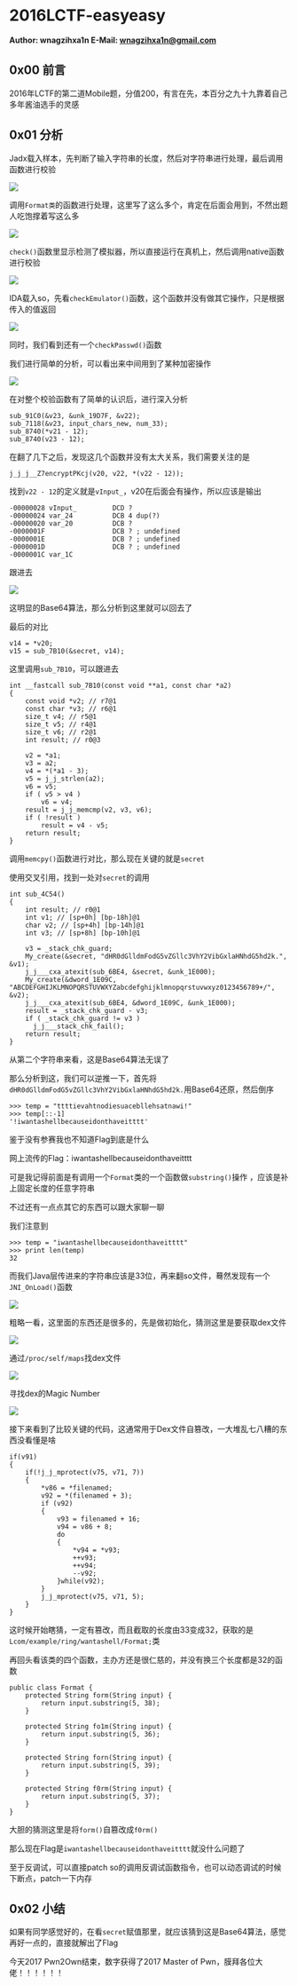 # 2016LCTF-easyeasy

**Author: wnagzihxa1n
E-Mail: wnagzihxa1n@gmail.com**

## 0x00 前言
2016年LCTF的第二道Mobile题，分值200，有言在先，本百分之九十九靠着自己多年酱油选手的灵感

## 0x01 分析
Jadx载入样本，先判断了输入字符串的长度，然后对字符串进行处理，最后调用函数进行校验

![](Image/1.png)

调用`Format类`的函数进行处理，这里写了这么多个，肯定在后面会用到，不然出题人吃饱撑着写这么多

![](Image/2.png)

`check()`函数里显示检测了模拟器，所以直接运行在真机上，然后调用native函数进行校验

![](Image/3.png)

IDA载入so，先看`checkEmulator()`函数，这个函数并没有做其它操作，只是根据传入的值返回

![](Image/4.png)

同时，我们看到还有一个`checkPasswd()`函数

我们进行简单的分析，可以看出来中间用到了某种加密操作

![](Image/5.png)

在对整个校验函数有了简单的认识后，进行深入分析
```
sub_91C0(&v23, &unk_19D7F, &v22);
sub_7118(&v23, input_chars_new, num_33);
sub_8740(*v21 - 12);
sub_8740(v23 - 12);
```

在翻了几下之后，发现这几个函数并没有太大关系，我们需要关注的是
```
j_j_j__Z7encryptPKcj(v20, v22, *(v22 - 12));
```

找到`v22 - 12`的定义就是`vInput_`，v20在后面会有操作，所以应该是输出
```
-00000028 vInput_         DCD ?
-00000024 var_24          DCB 4 dup(?)
-00000020 var_20          DCB ?
-0000001F                 DCB ? ; undefined
-0000001E                 DCB ? ; undefined
-0000001D                 DCB ? ; undefined
-0000001C var_1C 
```

跟进去

![](Image/6.png)

这明显的Base64算法，那么分析到这里就可以回去了

最后的对比
```
v14 = *v20;
v15 = sub_7B10(&secret, v14);
```

这里调用`sub_7B10`，可以跟进去
```
int __fastcall sub_7B10(const void **a1, const char *a2)
{
    const void *v2; // r7@1
    const char *v3; // r6@1
    size_t v4; // r5@1
    size_t v5; // r4@1
    size_t v6; // r2@1
    int result; // r0@3

    v2 = *a1;
    v3 = a2;
    v4 = *(*a1 - 3);
    v5 = j_j_strlen(a2);
    v6 = v5;
    if ( v5 > v4 )
        v6 = v4;
    result = j_j_memcmp(v2, v3, v6);
    if ( !result )
        result = v4 - v5;
    return result;
}
```

调用`memcpy()`函数进行对比，那么现在关键的就是`secret`

使用交叉引用，找到一处对`secret`的调用
```
int sub_4C54()
{
    int result; // r0@1
    int v1; // [sp+0h] [bp-18h]@1
    char v2; // [sp+4h] [bp-14h]@1
    int v3; // [sp+8h] [bp-10h]@1

    v3 = _stack_chk_guard;
    My_create(&secret, "dHR0dGlldmFodG5vZGllc3VhY2VibGxlaHNhdG5hd2k.", &v1);
    j_j___cxa_atexit(sub_6BE4, &secret, &unk_1E000);
    My_create(&dword_1E09C, "ABCDEFGHIJKLMNOPQRSTUVWXYZabcdefghijklmnopqrstuvwxyz0123456789+/", &v2);
    j_j___cxa_atexit(sub_6BE4, &dword_1E09C, &unk_1E000);
    result = _stack_chk_guard - v3;
    if ( _stack_chk_guard != v3 )
      j_j___stack_chk_fail();
    return result;
}
```

从第二个字符串来看，这是Base64算法无误了

那么分析到这，我们可以逆推一下，首先将`dHR0dGlldmFodG5vZGllc3VhY2VibGxlaHNhdG5hd2k.`用Base64还原，然后倒序
```
>>> temp = "ttttievahtnodiesuacebllehsatnawi!"
>>> temp[::-1]
'!iwantashellbecauseidonthaveitttt'
```

鉴于没有参赛我也不知道Flag到底是什么

网上流传的Flag：iwantashellbecauseidonthaveitttt

可是我记得前面是有调用一个`Format`类的一个函数做`substring()`操作	，应该是补上固定长度的任意字符串

不过还有一点点其它的东西可以跟大家聊一聊

我们注意到
```
>>> temp = "iwantashellbecauseidonthaveitttt"
>>> print len(temp)
32
```

而我们Java层传进来的字符串应该是33位，再来翻so文件，蓦然发现有一个`JNI_OnLoad()`函数

![](Image/7.png)

粗略一看，这里面的东西还是很多的，先是做初始化，猜测这里是要获取dex文件

![](Image/8.png)

通过`/proc/self/maps`找dex文件

![](Image/9.png)

寻找dex的Magic Number

![](Image/10.png)

接下来看到了比较关键的代码，这通常用于Dex文件自篡改，一大堆乱七八糟的东西没看懂是啥
```
if(v91)
{
    if(!j_j_mprotect(v75, v71, 7))
    {
        *v86 = *filenamed;
        v92 = *(filenamed + 3);
        if (v92)
        {
            v93 = filenamed + 16;
            v94 = v86 + 8;
            do
            {
                *v94 = *v93;
                ++v93;
                ++v94;
                --v92;
            }while(v92);
        }
        j_j_mprotect(v75, v71, 5);
    }
}
```

这时候开始瞎猜，一定有篡改，而且截取的长度由33变成32，获取的是`Lcom/example/ring/wantashell/Format;`类

再回头看该类的四个函数，主办方还是很仁慈的，并没有换三个长度都是32的函数
```
public class Format {
    protected String form(String input) {
        return input.substring(5, 38);
    }

    protected String fo1m(String input) {
        return input.substring(5, 36);
    }

    protected String forn(String input) {
        return input.substring(5, 39);
    }

    protected String f0rm(String input) {
        return input.substring(5, 37);
    }
}
```

大胆的猜测这里是将`form()`自篡改成`f0rm()`

那么现在Flag是`iwantashellbecauseidonthaveitttt`就没什么问题了

至于反调试，可以直接patch so的调用反调试函数指令，也可以动态调试的时候下断点，patch一下内存

## 0x02 小结
如果有同学感觉好的，在看`secret`赋值那里，就应该猜到这是Base64算法，感觉再好一点的，直接就解出了Flag

今天2017 Pwn2Own结束，数字获得了2017 Master of Pwn，膜拜各位大佬！！！！！！








